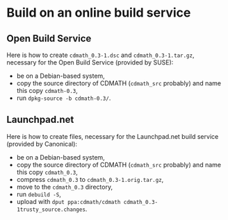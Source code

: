 Build on an online build service
================================

Open Build Service
------------------
Here is how to create `cdmath_0.3-1.dsc` and `cdmath_0.3-1.tar.gz`, necessary for the Open Build Service (provided by SUSE):
 * be on a Debian-based system,
 * copy the source directory of CDMATH (`cdmath_src` probably) and name this copy `cdmath-0.3`,
 * run `dpkg-source -b cdmath-0.3/`.

Launchpad.net
-------------
Here is how to create files, necessary for the Launchpad.net build service (provided by Canonical):
 * be on a Debian-based system,
 * copy the source directory of CDMATH (`cdmath_src` probably) and name this copy `cdmath_0.3`,
 * compress `cdmath_0.3` to `cdmath_0.3-1.orig.tar.gz`,
 * move to the `cdmath_0.3` directory,
 * run `debuild -S`,
 * upload with `dput ppa:cdmath/cdmath cdmath_0.3-1trusty_source.changes`.
